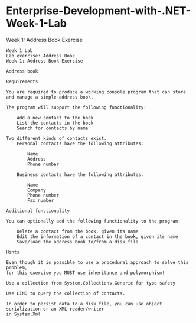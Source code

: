 # Enterprise-Development-with-.NET-Week-1-Lab
Week 1: Address Book Exercise

    Week 1 Lab
    Lab exercise: Address Book
    Week 1: Address Book Exercise

    Address book

    Requirements

    You are required to produce a working console program that can store and manage a simple address book.
    
    The program will support the following functionality:

        Add a new contact to the book
        List the contacts in the book
        Search for contacts by name
    
    Two different kinds of contacts exist. 
        Personal contacts have the following attributes:

            Name
            Address
            Phone number

        Business contacts have the following attributes:

            Name
            Company
            Phone number
            Fax number

    Additional functionality

    You can optionally add the following functionality to the program:

        Delete a contact from the book, given its name
        Edit the information of a contact in the book, given its name
        Save/load the address book to/from a disk file
    
    Hints

    Even though it is possible to use a procedural approach to solve this problem, 
    for this exercise you MUST use inheritance and polymorphism!

    Use a collection from System.Collections.Generic for type safety

    Use LINQ to query the collection of contacts.

    In order to persist data to a disk file, you can use object serialization or an XML reader/writer
    in System.Xml
